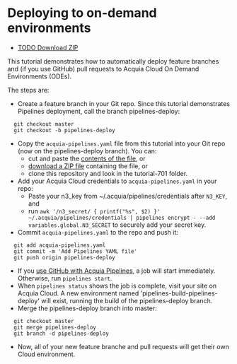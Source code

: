 # Deploying to on-demand environments

* [TODO Download ZIP](http://tutorials.pipeline-dev.services.acquia.io/pipelinestutorial501.zip)

This tutorial demonstrates how to automatically deploy feature branches and (if
you use GitHub) pull requests to Acquia Cloud On Demand Environments (ODEs).

The steps are:

* Create a feature branch in your Git repo.  Since this tutorial demonstrates Pipelines deployment, call the branch pipelines-deploy:
```
  git checkout master
  git checkout -b pipelines-deploy
```
* Copy the `acquia-pipelines.yaml` file from this tutorial into your Git repo (now on the pipelines-deploy branch). You can:
  * cut and paste the [contents of the file](https://raw.githubusercontent.com/acquia/pipelines-examples/master/tutorial-701/acquia-pipelines.yaml), or
  * [download a ZIP file](http://tutorials.pipeline-dev.services.acquia.io/pipelinestutorial701.zip) containing the file, or
  * clone this repository and look in the tutorial-701 folder.
* Add your Acquia Cloud credentials to `acquia-pipelines.yaml` in your repo:
  * Paste your n3_key from ~/.acquia/pipelines/credentials after `N3_KEY`, and
  * run `awk '/n3_secret/ { printf("%s", $2) }' ~/.acquia/pipelines/credentials | pipelines encrypt - --add variables.global.N3_SECRET` to securely add your secret key.
* Commit `acquia-pipelines.yaml` to the repo and push it:
```
  git add acquia-pipelines.yaml
  git commit -m 'Add Pipelines YAML file'
  git push origin pipelines-deploy
```
* If you [use GitHub with Acquia Pipelines](https://docs.acquia.com/pipelines/github), a job will start immediately.  Otherwise, run ```pipelines start```.
* When ```pipelines status``` shows the job is complete, visit your site on Acquia Cloud. A new environment named 'pipelines-build-pipelines-deploy' will exist, running the build of the pipelines-deploy branch.
* Merge the pipelines-deploy branch into master:
```
  git checkout master
  git merge pipelines-deploy
  git branch -d pipelines-deploy
```
* Now, all of your new feature branche and pull requests will get their own Cloud environment.
